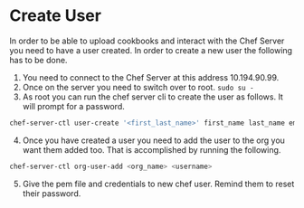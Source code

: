 # Create User
In order to be able to upload cookbooks and interact with the Chef Server you need to have a user created.  In order to create a new user the following has to be done.

1. You need to connect to the Chef Server at this address 10.194.90.99.
2. Once on the server you need to switch over to root.  `sudo su -`
3. As root you can run the chef server cli to create the user as follows. It will prompt for a password.
```bash
chef-server-ctl user-create '<first_last_name>' first_name last_name email --filename /home/pem_file_name.pem -p
```
4. Once you have created a user you need to add the user to the org you want them added too.  That is accomplished by running the following.
```bash
chef-server-ctl org-user-add <org_name> <username>
```
5. Give the pem file and credentials to new chef user.  Remind them to reset their password.
